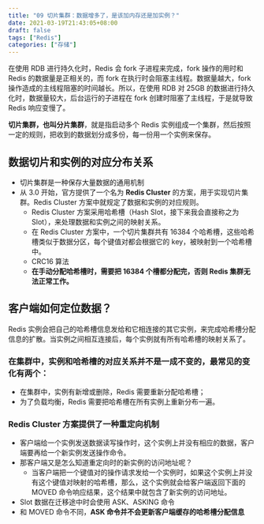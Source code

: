 ```yaml
---
title: "09 切片集群：数据增多了，是该加内存还是加实例？"
date: 2021-03-19T21:43:05+08:00
draft: false
tags: ["Redis"]
categories: ["存储"]
---
```



在使用 RDB 进行持久化时，Redis 会 fork 子进程来完成，fork 操作的用时和 Redis 的数据量是正相关的，而 fork 在执行时会阻塞主线程。数据量越大，fork 操作造成的主线程阻塞的时间越长。所以，在使用 RDB 对 25GB 的数据进行持久化时，数据量较大，后台运行的子进程在 fork 创建时阻塞了主线程，于是就导致 Redis 响应变慢了。

**切片集群，也叫分片集群**，就是指启动多个 Redis 实例组成一个集群，然后按照一定的规则，把收到的数据划分成多份，每一份用一个实例来保存。

## 数据切片和实例的对应分布关系

- 切片集群是一种保存大量数据的通用机制
- 从 3.0 开始，官方提供了一个名为 **Redis Cluster** 的方案，用于实现切片集群。Redis Cluster 方案中就规定了数据和实例的对应规则。
  - Redis Cluster 方案采用哈希槽（Hash Slot，接下来我会直接称之为 Slot），来处理数据和实例之间的映射关系。
  - 在 Redis Cluster 方案中，一个切片集群共有 16384 个哈希槽，这些哈希槽类似于数据分区，每个键值对都会根据它的 key，被映射到一个哈希槽中。
  - CRC16 算法
  - **在手动分配哈希槽时，需要把 16384 个槽都分配完，否则 Redis 集群无法正常工作。**

## 客户端如何定位数据？

Redis 实例会把自己的哈希槽信息发给和它相连接的其它实例，来完成哈希槽分配信息的扩散。当实例之间相互连接后，每个实例就有所有哈希槽的映射关系了。

### 在集群中，实例和哈希槽的对应关系并不是一成不变的，最常见的变化有两个：

- 在集群中，实例有新增或删除，Redis 需要重新分配哈希槽；
- 为了负载均衡，Redis 需要把哈希槽在所有实例上重新分布一遍。

### Redis Cluster 方案提供了一种重定向机制

- 客户端给一个实例发送数据读写操作时，这个实例上并没有相应的数据，客户端要再给一个新实例发送操作命令。
- 那客户端又是怎么知道重定向时的新实例的访问地址呢？
  - 当客户端把一个键值对的操作请求发给一个实例时，如果这个实例上并没有这个键值对映射的哈希槽，那么，这个实例就会给客户端返回下面的 MOVED 命令响应结果，这个结果中就包含了新实例的访问地址。
- Slot 数据在迁移途中时会使用 ASK、ASKING 命令
- 和 MOVED 命令不同，**ASK 命令并不会更新客户端缓存的哈希槽分配信息**